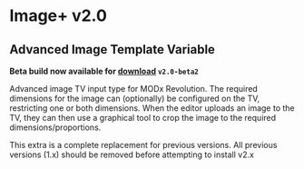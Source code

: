 # Image+ v2.0 #
## Advanced Image Template Variable

**Beta build now available for [download](https://github.com/downloads/alanpich/tvImagePlus/tvimageplus-2.0-beta2.transport.zip) `v2.0-beta2`**

Advanced image TV input type for MODx Revolution.
The required dimensions for the image can (optionally) 
be configured on the TV, restricting one or both 
dimensions. When the editor uploads an image to the TV,
they can then use a graphical tool to crop the image
to the required dimensions/proportions.

This extra is a complete replacement for previous versions. 
All previous versions (1.x) should be removed before attempting
to install v2.x
